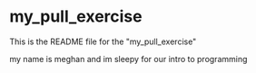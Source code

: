 # my_pull_exercise

This is the README file for the "my_pull_exercise"

my name is meghan and im sleepy
for our intro to programming
